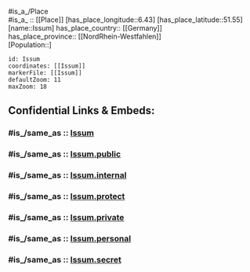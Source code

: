 ﻿---
confidential: public
isDeleted: false
location:
- 51.55
- 6.43
mapmarker: city
mapzoom:
- 7
- 12
SpocWebEntityId: 31140
tags:
- geo/City
type: City
---

#is_a_/Place  
#is_a_ :: [[Place]] 
[has_place_longitude::6.43] 
[has_place_latitude::51.55] 
[name::Issum] 
has_place_country:: [[Germany]]  
has_place_province:: [[NordRhein-Westfahlen]]  
[Population::] 



```leaflet
id: Issum
coordinates: [[Issum]] 
markerFile: [[Issum]] 
defaultZoom: 11 
maxZoom: 18
```


## Confidential Links & Embeds: 

### #is_/same_as :: [Issum](/_Standards/Earth/Continent/Europe/Europe~Central/Germany/Germany~West/Nordrhein-Westfalen/counties~NW/Kleve/cities~Kleve/Issum.md) 

### #is_/same_as :: [Issum.public](/_public/Earth/Continent/Europe/Europe~Central/Germany/Germany~West/Nordrhein-Westfalen/counties~NW/Kleve/cities~Kleve/Issum.public.md) 

### #is_/same_as :: [Issum.internal](/_internal/Earth/Continent/Europe/Europe~Central/Germany/Germany~West/Nordrhein-Westfalen/counties~NW/Kleve/cities~Kleve/Issum.internal.md) 

### #is_/same_as :: [Issum.protect](/_protect/Earth/Continent/Europe/Europe~Central/Germany/Germany~West/Nordrhein-Westfalen/counties~NW/Kleve/cities~Kleve/Issum.protect.md) 

### #is_/same_as :: [Issum.private](/_private/Earth/Continent/Europe/Europe~Central/Germany/Germany~West/Nordrhein-Westfalen/counties~NW/Kleve/cities~Kleve/Issum.private.md) 

### #is_/same_as :: [Issum.personal](/_personal/Earth/Continent/Europe/Europe~Central/Germany/Germany~West/Nordrhein-Westfalen/counties~NW/Kleve/cities~Kleve/Issum.personal.md) 

### #is_/same_as :: [Issum.secret](/_secret/Earth/Continent/Europe/Europe~Central/Germany/Germany~West/Nordrhein-Westfalen/counties~NW/Kleve/cities~Kleve/Issum.secret.md)

